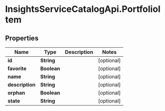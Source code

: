 # InsightsServiceCatalogApi.PortfolioItem

## Properties
Name | Type | Description | Notes
------------ | ------------- | ------------- | -------------
**id** | **String** |  | [optional] 
**favorite** | **Boolean** |  | [optional] 
**name** | **String** |  | [optional] 
**description** | **String** |  | [optional] 
**orphan** | **Boolean** |  | [optional] 
**state** | **String** |  | [optional] 


